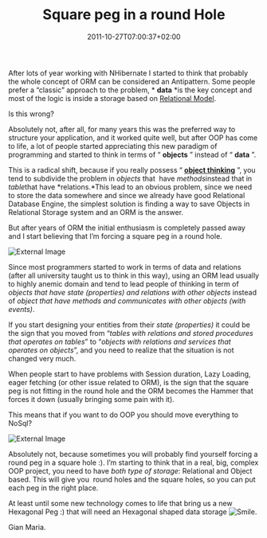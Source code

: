 ﻿---
title: "Square peg in a round Hole"
description: ""
date: 2011-10-27T07:00:37+02:00
draft: false
tags: [Architecture,ORM]
categories: [Software Architecture]
---
After lots of year working with NHibernate I started to think that probably the whole concept of ORM can be considered an Antipattern. Some people prefer a “classic” approach to the problem, * **data** *is the key concept and most of the logic is inside a storage based on [Relational Model](http://en.wikipedia.org/wiki/Relational_model).

Is this wrong?

Absolutely not, after all, for many years this was the preferred way to structure your application, and it worked quite well, but after OOP has come to life, a lot of people started appreciating this new paradigm of programming and started to think in terms of “ **objects** ” instead of “ **data** ”.

This is a radical shift, because if you really possess “ **[object thinking](http://www.amazon.com/Object-Thinking-DV-Microsoft-Professional-David/dp/0735619654)** ”, you tend to subdivide the problem in *objects* that  have *methods*instead that in *table*that have *relations.*This lead to an obvious problem, since we need to store the data somewhere and since we already have good Relational Database Engine, the simplest solution is finding a way to save Objects in Relational Storage system and an ORM is the answer.

But after years of ORM the initial enthusiasm is completely passed away and I start believing that I’m forcing a square peg in a round hole.

![External Image](http://internationalhr.files.wordpress.com/2011/07/square-peg-round-hole.jpg)

Since most programmers started to work in terms of data and relations (after all university taught us to think in this way), using an ORM lead usually to highly anemic domain and tend to lead people of thinking in term of *objects that have state (properties) and relations with other objects* instead of *object that have methods and communicates with other objects (with events)*.

If you start designing your entities from their *state (properties)* it could be the sign that you moved from “*tables with relations and stored procedures that operates on tables*” to “*objects with relations and services that operates on objects*”, and you need to realize that the situation is not changed very much.

When people start to have problems with Session duration, Lazy Loading, eager fetching (or other issue related to ORM), is the sign that the square peg is not fitting in the round hole and the ORM becomes the Hammer that forces it down (usually bringing some pain with it).

This means that if you want to do OOP you should move everything to NoSql?

![External Image](http://4.bp.blogspot.com/-2ZyXXjrz7Cc/TeYFzdkAgHI/AAAAAAAAACg/DM8_jJh8yQk/s400/question-mark.jpg)

Absolutely not, because sometimes you will probably find yourself forcing a round peg in a square hole :). I’m starting to think that in a real, big, complex OOP project, you need to have *both type of storage*: Relational and Object based. This will give you  round holes and the square holes, so you can put each peg in the right place.

At least until some new technology comes to life that bring us a new Hexagonal Peg :) that will need an Hexagonal shaped data storage ![Smile](https://www.codewrecks.com/blog/wp-content/uploads/2011/10/wlEmoticon-smile.png).

Gian Maria.
